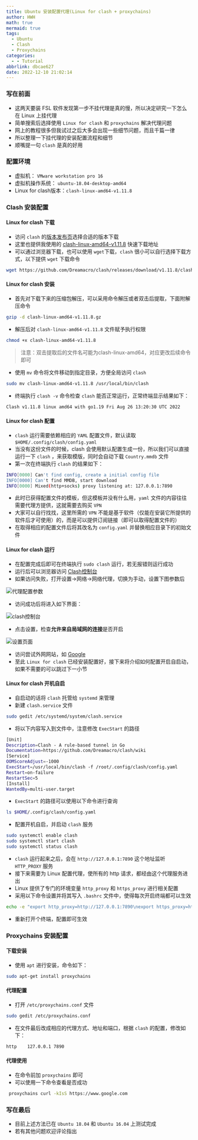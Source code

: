 ```yaml
---
title: Ubuntu 安装配置代理(Linux for clash + proxychains)
author: HWH
math: true
mermaid: true
tags:
  - Ubuntu
  - Clash
  - Proxychains
categories:
  - - Tutorial
abbrlink: dbcae627
date: 2022-12-10 21:02:14
---
```




### 写在前面
- 这两天要装 FSL 软件发现第一步不挂代理是真的慢，所以决定研究一下怎么在 Linux 上挂代理
- 简单搜索后选择使用 `Linux for clash` 和 `proxychains` 解决代理问题
- 网上的教程很多但我试过之后大多会出现一些细节问题，而且千篇一律
- 所以整理一下挂代理的安装配置流程和细节
- 顺嘴提一句 `clash` 是真的好用

### 配置环境
- 虚拟机： `VMware workstation pro 16`
- 虚拟机操作系统： `ubuntu-18.04-desktop-amd64`
- Linux for clash版本：`clash-linux-amd64-v1.11.8`

### Clash 安装配置
#### Linux for clash 下载
- 访问 `clash` 的[版本发布页](https://github.com/Dreamacro/clash/releases)选择合适的版本下载
- 这里也提供我使用的 [clash-linux-amd64-v1.11.8](https://github.com/Dreamacro/clash/releases/download/v1.11.8/clash-linux-amd64-v1.11.8.gz) 快速下载地址
- 可以通过浏览器下载，也可以使用 `wget`下载，`clash` 很小可以自行选择下载方式，以下提供 `wget` 下载命令

```bash
wget https://github.com/Dreamacro/clash/releases/download/v1.11.8/clash-linux-amd64-v1.11.8.gz
```

#### Linux for clash 安装
- 首先对下载下来的压缩包解压，可以采用命令解压或者双击后提取，下面附解压命令

```bash
gzip -d clash-linux-amd64-v1.11.8.gz
```

- 解压后对 `clash-linux-amd64-v1.11.8` 文件赋予执行权限

```bash
chmod +x clash-linux-amd64-v1.11.8
```
> 注意：双击提取后的文件名可能为clash-linux-amd64，对应更改后续命令即可

- 使用 `mv` 命令将文件移动到指定目录，方便全局访问 `clash`

```bash
sudo mv clash-linux-amd64-v1.11.8 /usr/local/bin/clash
```

- 终端执行 `clash -v` 命令检查 `clash` 能否正常运行，正常终端显示结果如下：

```bash
Clash v1.11.8 linux amd64 with go1.19 Fri Aug 26 13:20:30 UTC 2022
```

#### Linux for clash 配置
- `clash` 运行需要依赖相应的 `YAML` 配置文件，默认读取 `$HOME/.config/clash/config.yaml`
- 当没有这份文件的时候，clash 会使用默认配置生成一份，所以我们可以直接运行一下 `clash` ，来获取模版，同时会自动下载 `Country.mmdb` 文件
- 第一次在终端执行 `clash` 的结果如下：

```bash
INFO[0000] Can't find config, create a initial config file
INFO[0000] Can't find MMDB, start download
INFO[0000] Mixed(http+socks) proxy listening at: 127.0.0.1:7890
```

- 此时已获得配置文件的模板，但这模板并没有什么用，`yaml` 文件的内容往往需要代理方提供，这就需要去购买	`VPN`
- 大家可以自行找找，这里所需的 `VPN` 不能是基于软件（仅能在安装它所提供的软件后才可使用）的，而是可以提供订阅链接（即可以取得配置文件的）
- 在取得相应的配置文件后将其改名为 `config.yaml` 并替换相应目录下的初始文件

#### Linux for clash 运行
- 在配置完成后即可在终端执行 `sudo clash` 运行，若无报错则运行成功
- 运行后可以浏览器访问 [Clash控制台](http://clash.razord.top/#/proxies)
- 如果访问失败，打开设置->网络->网络代理，切换为手动，设置下图参数后

![代理配置参数](https://p3-juejin.byteimg.com/tos-cn-i-k3u1fbpfcp/26626d768c7f4d5faea12ee68e9a0c38~tplv-k3u1fbpfcp-zoom-1.image)

- 访问成功后将进入如下界面：

![clash控制台](https://p3-juejin.byteimg.com/tos-cn-i-k3u1fbpfcp/4ad51b3f41bf4a689f3ff73361a45fb3~tplv-k3u1fbpfcp-zoom-1.image)

- 点击设置，检查**允许来自局域网的连接**是否开启

![设置页面](https://p3-juejin.byteimg.com/tos-cn-i-k3u1fbpfcp/78e9dc865f5642eba44af72935e75f30~tplv-k3u1fbpfcp-zoom-1.image)

- 访问尝试外网网站，如 [Google](https://www.google.com)
- 至此 `Linux for clash` 已经安装配置好，接下来将介绍如何配置开启自启动，如果不需要的可以跳过下一小节

#### Linux for clash 开机自启
- 自启动的话将 `clash` 托管给 `systemd` 来管理
- 新建 `clash.service` 文件

```bash
sudo gedit /etc/systemd/system/clash.service
```

- 将以下内容写入到文件中，注意修改 `ExecStart` 的路径

```bash
[Unit]
Description=Clash - A rule-based tunnel in Go
Documentation=https://github.com/Dreamacro/clash/wiki
[Service]
OOMScoreAdjust=-1000
ExecStart=/usr/local/bin/clash -f /root/.config/clash/config.yaml
Restart=on-failure
RestartSec=5
[Install]
WantedBy=multi-user.target
```

- `ExecStart` 的路径可以使用以下命令进行查询

```bash
ls $HOME/.config/clash/config.yaml
```

- 配置开机自启，并启动 `clash` 服务

```bash
sudo systemctl enable clash
sudo systemctl start clash
sudo systemctl status clash
```

- `clash` 运行起来之后，会在 `http://127.0.0.1:7890` 这个地址监听 `HTTP_PROXY` 服务
- 接下来需要为 Linux 配置代理，使所有的 http 请求，都经由这个代理服务进出
- Linux 提供了专门的环境变量 `http_proxy` 和 `https_proxy` 进行相关配置
- 采用以下命令设置并将其写入 `.bashrc` 文件中，使得每次开启终端都可以生效

```bash
echo -e "export http_proxy=http://127.0.0.1:7890\nexport https_proxy=http://127.0.0.1:7890" >> ~/.bashrc
```

- 重新打开个终端，配置即可生效

### Proxychains 安装配置
#### 下载安装
- 使用 `apt` 进行安装，命令如下：

```bash
sudo apt-get install proxychains
```

#### 代理配置
- 打开 `/etc/proxychains.conf` 文件

```bash
sudo gedit /etc/proxychains.conf
```

- 在文件最后改成相应的代理方式、地址和端口，根据 `clash` 的配置，修改如下：

```bash
http	127.0.0.1 7890
```

#### 代理使用
- 在命令前加 `proxychains` 即可
- 可以使用一下命令查看是否成功

```bash
 proxychains curl -kIsS https://www.google.com
```

### 写在最后
- 目前上述方法已在 `Ubuntu 18.04` 和 `Ubuntu 16.04` 上测试完成
- 若有其他问题欢迎评论指出
